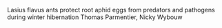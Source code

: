 Lasius flavus ants protect root aphid eggs from predators and pathogens during winter hibernation
Thomas Parmentier, Nicky Wybouw

 
